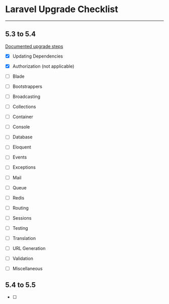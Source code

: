 # Laravel Upgrade Checklist

***


## 5.3 to 5.4 
[Documented upgrade steps](https://laravel.com/docs/5.4/upgrade)

- [x] Updating Dependencies
- [x] Authorization (not applicable)
- [ ] Blade
- [ ] Bootstrappers
- [ ] Broadcasting
- [ ] Collections
- [ ] Container
- [ ] Console
- [ ] Database
- [ ] Eloquent
- [ ] Events
- [ ] Exceptions
- [ ] Mail
- [ ] Queue
- [ ] Redis
- [ ] Routing
- [ ] Sessions
- [ ] Testing
- [ ] Translation
- [ ] URL Generation
- [ ] Validation
- [ ] Miscellaneous



## 5.4 to 5.5
- [ ]
